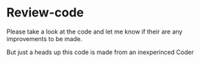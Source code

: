 # Review-code
Please take a look at the code and let me know if their are any improvements to be made.

But just a heads up this code is made from an inexperinced Coder
